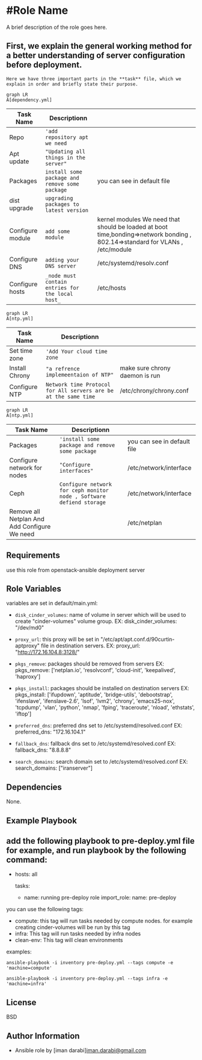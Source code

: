 #Role Name
=========

A brief description of the role goes here.


## First, we explain the general working method for a better understanding of server configuration before deployment.
`Here we have three important parts in the **task** file, which we explain in order and briefly state their purpose.`

  ```mermaid
graph LR
A[dependency.yml]
```
|Task Name       |Descriptionn                               |                         |
|----------------|-------------------------------|-----------------------------|
|Repo            | `'add repository apt we need`            |            |
|Apt update      |`"Updating all things in the server"`            |            
|Packages        |`install some package and remove some package ` |you can see in default file
|dist upgrade    |`upgrading packages to latest version`||
|Configure module|`add some module`|kernel modules We need that should be loaded at boot time,bonding=>network bonding , 802.14=>standard for VLANs , /etc/module|
|Configure DNS|`adding your DNS server`|/etc/systemd/resolv.conf |
|Configure hosts|`_node must contain entries for the local host_`| /etc/hosts|


  ```mermaid
graph LR
A[ntp.yml]
```
|Task Name       |Descriptionn                               |                         |
|----------------|-------------------------------|-----------------------------|
|Set time zone            | `'Add Your cloud time zone`            |            |
|Install Chrony  |`"a refrence implemeentaion of NTP"`            |   make sure chrony daemon is run         
|Configure NTP         |`Network time Protocol for All servers are be at the same time` |/etc/chrony/chrony.conf



  ```mermaid
graph LR
A[ntp.yml]
```
|Task Name       |Descriptionn                               |                         |
|----------------|-------------------------------|-----------------------------|
|Packages            | `'install some package and remove some package `        |you can see in default file            |
|Configure network for nodes  |`"Configure interfaces"`            | /etc/network/interface   
|Ceph  |`Configure network for ceph monitor node , Software defiend storage`            | /etc/network/interface        
|Remove all Netplan And Add Configure We need      | |/etc/netplan





Requirements
------------
use this role from openstack-ansible deployment server 

Role Variables
--------------
variables are set in default/main.yml: 
+ `disk_cinder_volumes`: name of volume in server which will be used to create "cinder-volumes" volume group.
  		EX: disk_cinder_volumes: "/dev/md0"

+ `proxy_url`: this proxy will be set in "/etc/apt/apt.conf.d/90curtin-aptproxy" file in destination servers.
  	       EX: proxy_url: "http://172.16.104.8:3128/"

+ `pkgs_remove`: packages should be removed from servers
  	       EX: pkgs_remove: ['netplan.io', 'resolvconf', 'cloud-init', 'keepalived', 'haproxy']

+ `pkgs_install`: packages should be installed on destination servers
  	       EX: pkgs_install: ['ifupdown', 'aptitude', 'bridge-utils', 'debootstrap', 'ifenslave', 'ifenslave-2.6', 'lsof', 'lvm2', 'chrony', 'emacs25-nox', 'tcpdump', 'vlan', 'python', 'nmap', 'fping', 'traceroute', 'nload', 'ethstats', 'iftop']

+ `preferred_dns`: preferred dns set to /etc/systemd/resolved.conf
  		   EX: preferred_dns: "172.16.104.1"
+ `fallback_dns`: fallback dns set to /etc/systemd/resolved.conf
  		  EX: fallback_dns: "8.8.8.8"
+ `search_domains`: search domain set to /etc/systemd/resolved.conf
  		  EX: search_domains: ["iranserver"]

Dependencies
------------
None.

Example Playbook
----------------
add the following playbook to pre-deploy.yml file for example, and run playbook by the following command: 
---
- hosts: all

  tasks:
    - name: running pre-deploy role 
      import_role:
        name: pre-deploy

you can use the following tags:
  - compute: this tag will run tasks needed by compute nodes. for example creating cinder-volumes will be run by this tag
  - infra: This tag will run tasks needed by infra nodes
  - clean-env: This tag will clean environments

examples:

```
ansible-playbook -i inventory pre-deploy.yml --tags compute -e 'machine=compute'
```

```
ansible-playbook -i inventory pre-deploy.yml --tags infra -e 'machine=infra'
```

License
-------
BSD

Author Information
------------------
+ Ansible role by [iman darabi]<iman.darabi@gmail.com>
